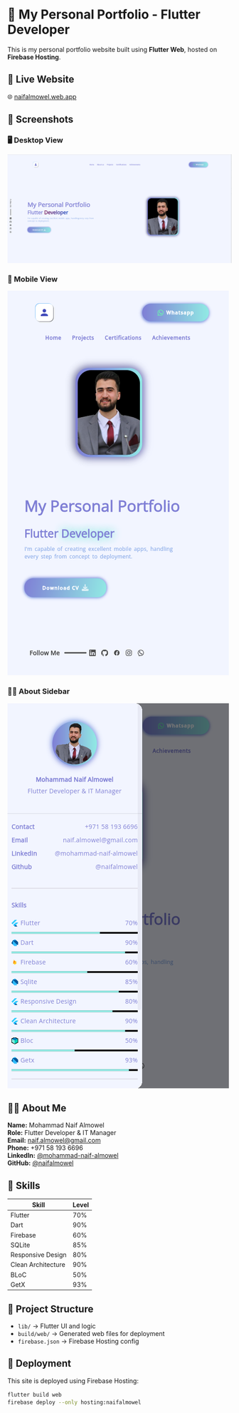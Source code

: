 # 💼 My Personal Portfolio - Flutter Developer

This is my personal portfolio website built using **Flutter Web**, hosted on **Firebase Hosting**.

## 📍 Live Website

🌐 [naifalmowel.web.app](https://naifalmowel.web.app)

## 📸 Screenshots

### 🖥️ Desktop View
![Desktop Screenshot](assets/desktop.png)

### 📱 Mobile View
![Mobile Screenshot](assets/mobile.png)

### 🧑‍💼 About Sidebar
![Sidebar Screenshot](assets/mobile1.png)

## 👨‍💻 About Me

**Name:** Mohammad Naif Almowel  
**Role:** Flutter Developer & IT Manager  
**Email:** naif.almowel@gmail.com  
**Phone:** +971 58 193 6696  
**LinkedIn:** [@mohammad-naif-almowel](https://linkedin.com/in/mohammad-naif-almowel)  
**GitHub:** [@naifalmowel](https://github.com/naifalmowel)

## 🧠 Skills

| Skill                 | Level |
|----------------------|-------|
| Flutter              | 70%   |
| Dart                 | 90%   |
| Firebase             | 60%   |
| SQLite               | 85%   |
| Responsive Design    | 80%   |
| Clean Architecture   | 90%   |
| BLoC                 | 50%   |
| GetX                 | 93%   |

## 📂 Project Structure

- `lib/` → Flutter UI and logic
- `build/web/` → Generated web files for deployment
- `firebase.json` → Firebase Hosting config

## 🚀 Deployment

This site is deployed using Firebase Hosting:

```bash
flutter build web
firebase deploy --only hosting:naifalmowel
